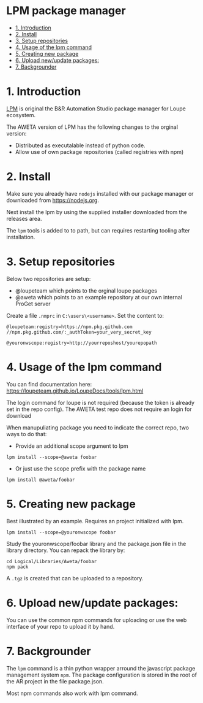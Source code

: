
LPM package manager <!-- omit in toc -->
====

- [1. Introduction](#1-introduction)
- [2. Install](#2-install)
- [3. Setup repositories](#3-setup-repositories)
- [4. Usage of the lpm command](#4-usage-of-the-lpm-command)
- [5. Creating new package](#5-creating-new-package)
- [6. Upload new/update packages:](#6-upload-newupdate-packages)
- [7. Backgrounder](#7-backgrounder)


# 1. Introduction

[LPM](https://loupeteam.github.io/LoupeDocs/) is original the B&R Automation Studio package manager for Loupe ecosystem.


The AWETA version of LPM has the following changes to the orginal version:
* Distributed as executalable instead of python code.
* Allow use of own package repositories (called registries with npm)


# 2. Install

Make sure you already have `nodejs` installed with our package manager or downloaded from https://nodejs.org.

Next install the lpm by using the supplied installer downloaded from the releases area.

The `lpm` tools is added to to path, but can requires restarting tooling after installation.


# 3. Setup repositories

Below two repositories are setup:
* @loupeteam which points to the orginal loupe packages
* @aweta which points to an example repository at our own internal ProGet server

Create a file `.nmprc` in `C:\users\<username>`.
Set the content to:
```
@loupeteam:registry=https://npm.pkg.github.com
//npm.pkg.github.com/:_authToken=your_very_secret_key

@youronwscope:registry=http://yourreposhost/yourepopath
```

# 4. Usage of the lpm command 
You can find documentation here:
https://loupeteam.github.io/LoupeDocs/tools/lpm.html

The login command for loupe is not required (because the token is already set in the repo config).
The AWETA test repo does not require an login for download

When manupuliating package you need to indicate the correct repo, two ways to do that:
* Provide an additional scope argument to lpm
```
lpm install --scope=@aweta foobar
```
* Or just use the scope prefix with the package name
```
lpm install @aweta/foobar
```

# 5. Creating new package

Best illustrated by an example.
Requires an project initialized with lpm.

```
lpm install --scope=@youronwscope foobar
```

Study the youronwscope/foobar library and the package.json file in the library directory.
You can repack the library by:

```
cd Logical/Libraries/Aweta/foobar
npm pack
```

A `.tgz` is created that can be uploaded to a repository.

# 6. Upload new/update packages:

You can use the common npm commands for uploading or use the web interface of your repo to upload it by hand.


# 7. Backgrounder
The `lpm` command is a thin python wrapper arround the javascript package management system `npm`.
The package configuration is stored in the root of the AR project in the file package.json.

Most npm commands also work with lpm command.
